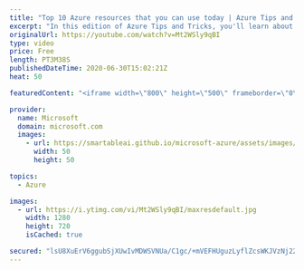 ```yaml
---
title: "Top 10 Azure resources that you can use today | Azure Tips and Tricks"
excerpt: "In this edition of Azure Tips and Tricks, you'll learn about the top 10 Azure resources that you can use today.   For more tips and tricks, visit: https://aka.ms/azuretipsandtricks     Get started with 12 months of free services and $200 USD in credit. Create your free account today with Microsoft Azure:"
originalUrl: https://youtube.com/watch?v=Mt2WSly9qBI
type: video
price: Free
length: PT3M38S
publishedDateTime: 2020-06-30T15:02:21Z
heat: 50

featuredContent: "<iframe width=\"800\" height=\"500\" frameborder=\"0\" src=\"https://www.youtube.com/embed/Mt2WSly9qBI\" allow=\"accelerometer; autoplay; encrypted-media; gyroscope; picture-in-picture\" allowfullscreen></iframe>"

provider:
  name: Microsoft
  domain: microsoft.com
  images:
    - url: https://smartableai.github.io/microsoft-azure/assets/images/organizations/microsoft.com-50x50.jpg
      width: 50
      height: 50

topics:
  - Azure

images:
  - url: https://i.ytimg.com/vi/Mt2WSly9qBI/maxresdefault.jpg
    width: 1280
    height: 720
    isCached: true

secured: "lsU8XuErV6ggubSjXUwIvMDWSVNUa/C1gc/+mVEFHUguzLyflZcsWKJVzNj22/0JaVCBAWUhYP9Z56k8KAaRRwkljoWmv8yIToCB+NiaGNahoFa3eRiJZFGRT3KPPvMvNCOQ8svCl16Ax7sTG+PV8QzyMPshyrNmHs+sbXodXEt2+qPcf6dUAookONuHidswS50kbf6OpJtwcvU21sFvGKqEtFvIUx7HZJTS8m1Wxq0mv8RMQnWo89uv/gakesDty4xSTm6yNE0ZS/jCj7xvvGqwaKPUIHCqzPQTPjgKVFUTeVIMVpRCiqYKkFtFWaEFhRe7AWuHVWekPhRDsezK9ESiyatCsEVqopnLyrRScPp7Zuxc0Hs6fZXvGJc8U12ZIVPR4JKnU0196dLRtjLxsLWId6r1noXzZnndxVlWXxU=;qjT+KfJPiV+0gqywxwqzyQ=="
---
```


